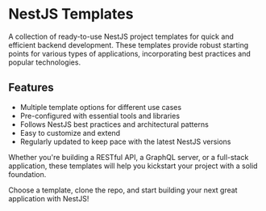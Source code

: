 # NestJS Templates

A collection of ready-to-use NestJS project templates for quick and efficient backend development. These templates provide robust starting points for various types of applications, incorporating best practices and popular technologies.

## Features

- Multiple template options for different use cases
- Pre-configured with essential tools and libraries
- Follows NestJS best practices and architectural patterns
- Easy to customize and extend
- Regularly updated to keep pace with the latest NestJS versions

Whether you're building a RESTful API, a GraphQL server, or a full-stack application, these templates will help you kickstart your project with a solid foundation.

Choose a template, clone the repo, and start building your next great application with NestJS!
